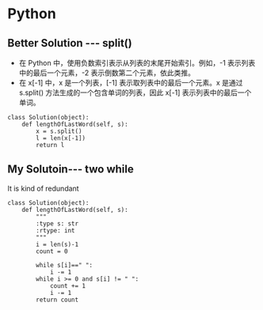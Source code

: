 # Python

## Better Solution --- split() 
- 在 Python 中，使用负数索引表示从列表的末尾开始索引。例如，-1 表示列表中的最后一个元素，-2 表示倒数第二个元素，依此类推。
- 在 x[-1] 中，x 是一个列表，[-1] 表示取列表中的最后一个元素。x 是通过 s.split() 方法生成的一个包含单词的列表，因此 x[-1] 表示列表中的最后一个单词。
```
class Solution(object):
    def lengthOfLastWord(self, s):
        x = s.split()
        l = len(x[-1])
        return l
```

## My Solutoin--- two while
It is kind of redundant
```
class Solution(object):
    def lengthOfLastWord(self, s):
        """
        :type s: str
        :rtype: int
        """
        i = len(s)-1
        count = 0

        while s[i]==" ":
            i -= 1
        while i >= 0 and s[i] != " ":
            count += 1
            i -= 1
        return count
```
